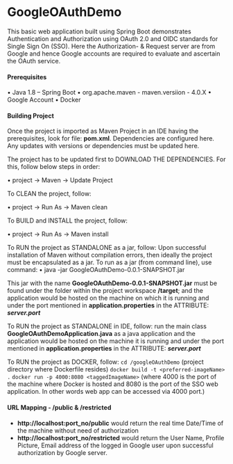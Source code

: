 # GoogleOAuthDemo
This basic web application built using Spring Boot demonstrates Authentication and Authorization using OAuth 2.0 and OIDC standards for Single Sign On (SSO). Here the Authorization- & Request server are from Google and hence Google accounts are required to evaluate and ascertain the OAuth service.

#### Prerequisites
•   Java 1.8 – Spring Boot
•   org.apache.maven - maven.versiion - 4.0.X
•   Google Account
•   Docker

#### Building Project

Once the project is imported as Maven Project in an IDE having the prerequisites, look for file: **pom.xml**. Dependencies are configured here. Any updates with versions or dependencies must be updated here.

The project has to be updated first to DOWNLOAD THE DEPENDENCIES. 
For this, follow below steps in order:

•   project -> Maven -> Update Project

To CLEAN the project, follow:

•   project -> Run As -> Maven clean

To BUILD and INSTALL the project, follow:

•   project -> Run As -> Maven install


To RUN the project as STANDALONE as a jar, follow:
Upon successful installation of Maven without compilation errors, then ideally the project must be encapsulated as a jar. To run as a jar (from command line), use command: 
•   java -jar  GoogleOAuthDemo-0.0.1-SNAPSHOT.jar

This jar with the name **GoogleOAuthDemo-0.0.1-SNAPSHOT.jar** must be found under the  folder within the project workspace **/target**; and the application would be hosted on the machine on which it is running and under the port mentioned in **application.properties** in the ATTRIBUTE: *__server.port__*

To RUN the project as STANDALONE in IDE, follow: 
run the main class **GoogleOAuthDemoApplication.java** as a java application and the application would be hosted on the machine it is running and under the port mentioned in **application.properties** in the ATTRIBUTE: *__server.port__*

To RUN the project as DOCKER, follow:
``` cd /googleOAuthDemo ``` (project directory where Dockerfile resides)
``` docker build -t <preferred-imageName> . ```
``` docker run -p 4000:8080 <taggedImageName> ``` (where 4000 is the port of the machine where Docker is hosted and 8080 is the port of the SSO web application. In other words web app can be accessed via 4000 port.)

#### URL Mapping - /public & /restricted
* **http://localhost:port_no/public** would return the real time Date/Time of the machine without need of authorization
* **http://localhost:port_no/restricted** would return the User Name, Profile Picture, Email address of the logged in Google user upon successful authorization by Google server.
